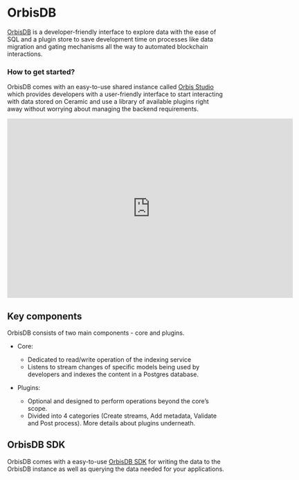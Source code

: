 # OrbisDB

[OrbisDB](https://useorbis.com/) is a developer-friendly interface to explore data with the ease of SQL and a plugin store to save development time on processes like data migration and gating mechanisms all the way to automated blockchain interactions.

### How to get started?

OrbisDB comes with an easy-to-use shared instance called [Orbis Studio](https://studio.useorbis.com/) which provides developers with a user-friendly interface to start interacting with data stored on Ceramic and use a library of available plugins right away without worrying about managing the backend requirements.



<div align="center"><iframe width="660" height="415" src="https://www.youtube.com/embed/gxHphFzkV3k?si=BY0iH78Y59-NmSrb" frameborder="0" allow="accelerometer; autoplay; clipboard-write; encrypted-media; gyroscope; picture-in-picture" allowfullscreen></iframe></div>




## Key components

OrbisDB consists of two main components - core and plugins.

- Core:
    - Dedicated to read/write operation of the indexing service
    - Listens to stream changes of specific models being used by developers and indexes the content in a Postgres database.

- Plugins:
    - Optional and designed to perform operations beyond the core’s scope.
    - Divided into 4 categories (Create streams, Add metadata, Validate and Post process). More details about plugins underneath.


## OrbisDB SDK
OrbisDB comes with a easy-to-use [OrbisDB SDK](./orbisdb-sdk) for writing the data to the OrbisDB instance as well as querying the data needed for your applications.




